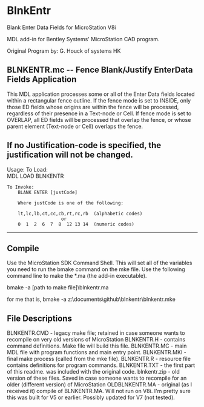 # BlnkEntr
Blank Enter Data Fields for MicroStation V8i

MDL add-in for Bentley Systems' MicroStation CAD program.

Original Program by: G. Houck of systems HK

BLNKENTR.mc -- Fence Blank/Justify EnterData Fields Application
---------------------------------------------------------------------
This MDL application processes some or all of the Enter Data fields
located within a rectangular fence outline.  If the fence mode is set
to INSIDE, only those ED fields whose origins are within the fence
will be processed, regardless of their presence in a Text-node or
Cell.  If fence mode is set to OVERLAP, all ED fields will be processed
that overlap the fence, or whose parent element (Text-node or Cell)
overlaps the fence.

If no Justification-code is specified, the justification will not be
changed.
---------------------------------------------------------------------
Usage:
	To Load:	
		MDL LOAD BLNKENTR
	
	To Invoke:	
		BLANK ENTER [justCode]
	
		Where justCode is one of the following:
			
		lt,lc,lb,ct,cc,cb,rt,rc,rb	(alphabetic codes)
						or
		0  1  2  6  7  8  12 13 14	(numeric codes)
---------------------------------------------------------------------

## Compile
Use the MicroStation SDK Command Shell. This will set all 
of the variables you need to run the bmake command on the mke file.
Use the following command line to make the *.ma (the add-in executable).

bmake -a [path to make file]\blnkentr.ma

for me that is,
bmake -a z:\documents\github\blnkentr\blnkentr.mke

## File Descriptions
BLNKENTR.CMD - legacy make file; retained in case someone wants to recompile 
on very old versions of MicroStation
BLNKENTR.H - contains command definitions. Make file will build this file.
BLNKENTR.MC - main MDL file with program functions and main entry point.
BLNKENTR.MKI - final make process (called from the mke file).
BLNKENTR.R - resource file contains definitions for program commands.
BLNKENTR.TXT - the first part of this readme. was included with the original code.
blnkentr.zip - old version of these files. Saved in case someone wants to 
recompile for an older (different version) of MicroStation
OLDBLNKENTR.MA - original (as I received it) compile of BLNKENTR.MA. Will 
not run on V8i. I'm pretty sure this was built for V5 or earlier. Possibly
updated for V7 (not tested).
